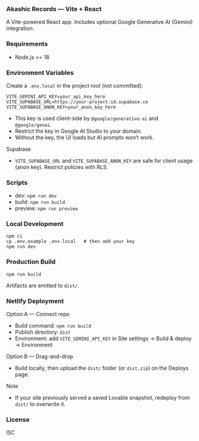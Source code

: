 ### Akashic Records — Vite + React

A Vite-powered React app. Includes optional Google Generative AI (Gemini) integration.

### Requirements
- Node.js >= 18

### Environment Variables
Create a `.env.local` in the project root (not committed):

```
VITE_GEMINI_API_KEY=your_api_key_here
VITE_SUPABASE_URL=https://your-project-id.supabase.co
VITE_SUPABASE_ANON_KEY=your_anon_key_here
```

- This key is used client-side by `@google/generative-ai` and `@google/genai`.
- Restrict the key in Google AI Studio to your domain.
- Without the key, the UI loads but AI prompts won’t work.

Supabase
- `VITE_SUPABASE_URL` and `VITE_SUPABASE_ANON_KEY` are safe for client usage (anon key). Restrict policies with RLS.

### Scripts
- dev: `npm run dev`
- build: `npm run build`
- preview: `npm run preview`

### Local Development
```
npm ci
cp .env.example .env.local   # then add your key
npm run dev
```

### Production Build
```
npm run build
```
Artifacts are emitted to `dist/`.

### Netlify Deployment
Option A — Connect repo
- Build command: `npm run build`
- Publish directory: `dist`
- Environment: add `VITE_GEMINI_API_KEY` in Site settings → Build & deploy → Environment

Option B — Drag-and-drop
- Build locally, then upload the `dist/` folder (or `dist.zip`) on the Deploys page.

Note
- If your site previously served a saved Lovable snapshot, redeploy from `dist/` to overwrite it.

### License
ISC